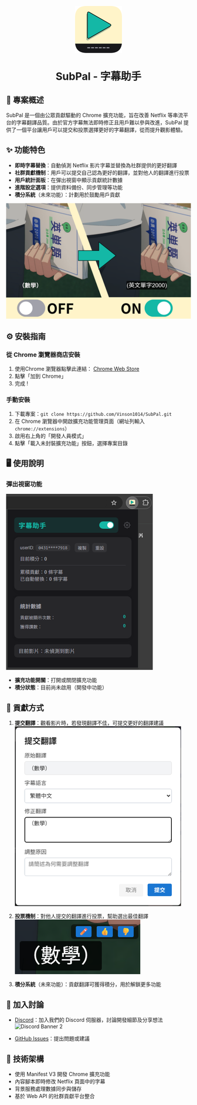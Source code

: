 <div align="center">
  <img src="icons/SubPal_rc.png" alt="SubPal Icon" width="128"/>
  <h1>SubPal - 字幕助手</h1>
</div>

## 🎯 專案概述
SubPal 是一個由公眾貢獻驅動的 Chrome 擴充功能，旨在改善 Netflix 等串流平台的字幕翻譯品質。由於官方字幕無法即時修正且用戶難以參與改進，SubPal 提供了一個平台讓用戶可以提交和投票選擇更好的字幕翻譯，從而提升觀影體驗。

## ✨ 功能特色
- **即時字幕替換**：自動偵測 Netflix 影片字幕並替換為社群提供的更好翻譯
- **社群貢獻機制**：用戶可以提交自己認為更好的翻譯，並對他人的翻譯進行投票
- **用戶統計面板**：在彈出視窗中顯示貢獻統計數據
- **進階設定選項**：提供資料備份、同步管理等功能
- **積分系統**（未來功能）：計劃用於鼓勵用戶貢獻

<!-- 效果圖 -->
![效果圖](/src/screenshots/SubPal_宣傳圖1.png)

## ⚙️ 安裝指南
### 從 Chrome 瀏覽器商店安裝
1. 使用Chrome 瀏覽器點擊此連結：
[Chrome Web Store](https://chrome.google.com/webstore/detail/lemfjeiageplncmmlgmffjiapooboghh)
2. 點擊「加到 Chrome」
3. 完成 !


### 手動安裝
1. 下載專案：`git clone https://github.com/Vinson1014/SubPal.git`
2. 在 Chrome 瀏覽器中開啟擴充功能管理頁面（網址列輸入 `chrome://extensions`）
3. 啟用右上角的「開發人員模式」
4. 點擊「載入未封裝擴充功能」按鈕，選擇專案目錄

## 🖥 使用說明
### 彈出視窗功能

![popup](/src/screenshots/popup.png)

- **擴充功能開關**：打開或關閉擴充功能
- **積分狀態**：目前尚未啟用（開發中功能）


## 🤝 貢獻方式
1. **提交翻譯**：觀看影片時，若發現翻譯不佳，可提交更好的翻譯建議
![submit_translation](/src/screenshots/submit%20translations.png)

2. **投票機制**：對他人提交的翻譯進行投票，幫助選出最佳翻譯
![vote](/src/screenshots/interaction%20buttons.png)


3. **積分系統**（未來功能）：貢獻翻譯可獲得積分，用於解鎖更多功能

## 💬 加入討論
- [Discord](https://discord.gg/Z5KPr2yPfq)：加入我們的 Discord 伺服器，討論開發細節及分享想法
![Discord Banner 2](https://discord.com/api/guilds/1385161094921977938/widget.png?style=banner2)

- [GitHub Issues](https://github.com/Vinson1014/SubPal/issues)：提出問題或建議


## 🧠 技術架構
- 使用 Manifest V3 開發 Chrome 擴充功能
- 內容腳本即時修改 Netflix 頁面中的字幕
- 背景服務處理數據同步與儲存
- 基於 Web API 的社群貢獻平台整合
